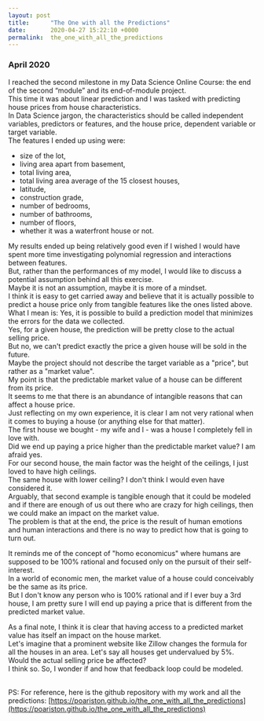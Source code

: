 ```yaml
---
layout: post
title:      "The One with all the Predictions"
date:       2020-04-27 15:22:10 +0000
permalink:  the_one_with_all_the_predictions
---
```



### April 2020

I reached the second milestone in my Data Science Online Course: the end of the second “module” and its end-of-module project.<br>
This time it was about linear prediction and I was tasked with predicting house prices from house characteristics.<br>
In Data Science jargon, the characteristics should be called independent variables, predictors or features, and the house price, dependent variable or target variable.<br>
The features I ended up using were:

* size of the lot,
* living area apart from basement,
* total living area,
* total living area average of the 15 closest houses,
* latitude,
* construction grade,
* number of bedrooms,
* number of bathrooms,
* number of floors,
* whether it was a waterfront house or not.

My results ended up being relatively good even if I wished I would have spent more time investigating polynomial regression and interactions between features.<br>
But, rather than the performances of my model, I would like to discuss a potential assumption behind all this exercise.<br>
Maybe it is not an assumption, maybe it is more of a mindset.<br>
I think it is easy to get carried away and believe that it is actually possible to predict a house price only from tangible features like the ones listed above.<br>
What I mean is: Yes, it is possible to build a prediction model that minimizes the errors for the data we collected.<br>
Yes, for a given house, the prediction will be pretty close to the actual selling price.<br>
But no, we can't predict exactly the price a given house will be sold in the future.<br>
Maybe the project should not describe the target variable as a "price", but rather as a "market value".<br>
My point is that the predictable market value of a house can be different from its price.<br>
It seems to me that there is an abundance of intangible reasons that can affect a house price.<br>
Just reflecting on my own experience, it is clear I am not very rational when it comes to buying a house (or anything else for that matter).<br>
The first house we bought - my wife and I - was a house I completely fell in love with.<br>
Did we end up paying a price higher than the predictable market value? I am afraid yes.<br>
For our second house, the main factor was the height of the ceilings, I just loved to have high ceilings.<br>
The same house with lower ceiling? I don't think I would even have considered it.<br>
Arguably, that second example is tangible enough that it could be modeled and if there are enough of us out there who are crazy for high ceilings, then we could make an impact on the market value.<br>
The problem is that at the end, the price is the result of human emotions and human interactions and there is no way to predict how that is going to turn out.

It reminds me of the concept of "homo economicus" where humans are supposed to be 100% rational and focused only on the pursuit of their self-interest.<br>
In a world of economic men, the market value of a house could conceivably be the same as its price.<br>
But I don't know any person who is 100% rational and if I ever buy a 3rd house, I am pretty sure I will end up paying a price that is different from the predicted market value.

As a final note, I think it is clear that having access to a predicted market value has itself an impact on the house market.<br>
Let's imagine that a prominent website like Zillow changes the formula for all the houses in an area. Let's say all houses get undervalued by 5%.<br>
Would the actual selling price be affected?<br>
I think so. So, I wonder if and how that feedback loop could be modeled.<br><br>

PS: For reference, here is the github repository with my work and all the predictions:
[https://poariston.github.io/the_one_with_all_the_predictions](https://poariston.github.io/the_one_with_all_the_predictions)<br>

